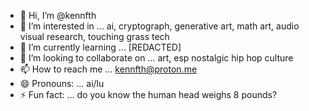 - 👋 Hi, I’m @kennfth
- 👀 I’m interested in ... ai, cryptograph, generative art, math art, audio visual research, touching grass tech
- 🌱 I’m currently learning ... [REDACTED]
- 💞️ I’m looking to collaborate on ... art, esp nostalgic hip hop culture
- 📫 How to reach me ... kennfth@proton.me
- 😄 Pronouns: ... ai/lu
- ⚡ Fun fact: ... do you know the human head weighs 8 pounds?

<!---
kennfth/kennfth is a ✨ special ✨ repository because its `README.md` (this file) appears on your GitHub profile.
You can click the Preview link to take a look at your changes.
--->
